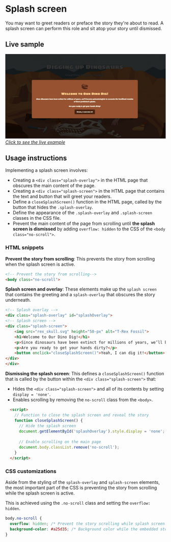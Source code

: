 # Splash screen

You may want to greet readers or preface the story they're about to read. A splash screen can perform this role and sit atop your story until dismissed.

## Live sample

[![Splash screen example](./assets/sample_splash_screen.jpg "Splash screen example")](https://storymaps.esri.com/stories/storymaps-script-embed-examples/splash-page/)*[Click to see the live example](https://storymaps.esri.com/stories/storymaps-script-embed-examples/splash-page/)*


## Usage instructions

Implementing a splash screen involves:
- Creating a `<div class="splash-overlay">` in the HTML page that obscures the main content of the page.
- Creating a `<div class="splash-screen">` in the HTML page that contains the text and button that will greet your readers.
- Define a `closeSplashScreen()` function in the HTML page, called by the button that hides the `.splash-overlay`.
- Define the appearance of the `.splash-overlay` and `.splash-screen` classes in the CSS file.
- Prevent the main content of the page from scrolling until **the splash screen is dismissed** by adding `overflow: hidden` to the CSS of the `<body class="no-scroll">`.

### HTML snippets

**Prevent the story from scrolling**: This prevents the story from scrolling when the splash screen is active.
```html
<!-- Prevent the story from scrolling-->
<body class="no-scroll">
```

**Splash screen and overlay**: These elements make up the `splash screen` that contains the greeting and a `splash-overlay` that obscures the story underneath.
```html
<!-- Splash overlay -->
<div class="splash-overlay" id="splashOverlay">
<!-- Splash screen -->
<div class="splash-screen">
    <img src="rex_skull.svg" height="50-px" alt="T-Rex Fossil">
    <h1>Welcome to Our Dino Dig!</h1>
    <p>Since dinosaurs have been extinct for millions of years, we’ll become paleontologists to excavate the fossilized remains of these prehistoric giants.</p>
    <p>Are you ready to get your hands dirty?</p>
    <button onclick="closeSplashScreen()">Yeah, I can dig it!</button>
</div>
</div>
```

**Dismissing the splash screen**: This defines a `closeSplashScreen()` function that is called by the button within the `<div class="splash-screen">` that:
- Hides the `<div class="splash-screen">` and all of its contents by setting `display = 'none'`.
- Enables scrolling by removing the `no-scroll` class from the `<body>`.
```html
  <script>
    // Function to close the splash screen and reveal the story
    function closeSplashScreen() {
      // Hide the splash screen
      document.getElementById('splashOverlay').style.display = 'none';

      // Enable scrolling on the main page
      document.body.classList.remove('no-scroll');
    }
  </script>
```

### CSS customizations

Aside from the styling of the `splash-overlay` and `splash-screen` elements, the most important part of the CSS is preventing the story from scrolling while the splash screen is active.

This is achieved using the `.no-scroll` class and setting the `overflow: hidden`.
```css
body.no-scroll {
  overflow: hidden; /* Prevent the story scrolling while splash screen in place */
  background-color: #a25d35; /* Background color while the embedded story loads */
}
```